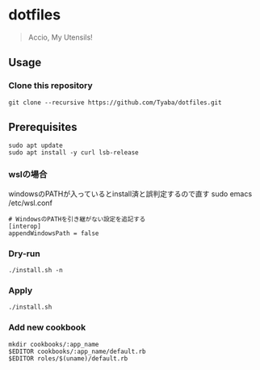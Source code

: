 # dotfiles
> Accio, My Utensils!

## Usage
### Clone this repository
```shell
git clone --recursive https://github.com/Tyaba/dotfiles.git
```

## Prerequisites
```shell
sudo apt update
sudo apt install -y curl lsb-release
```
### wslの場合
windowsのPATHが入っているとinstall済と誤判定するので直す
sudo emacs /etc/wsl.conf
```
# WindowsのPATHを引き継がない設定を追記する
[interop]
appendWindowsPath = false
```

### Dry-run
```shell
./install.sh -n
```

### Apply
```shell
./install.sh
```

### Add new cookbook
```shell
mkdir cookbooks/:app_name
$EDITOR cookbooks/:app_name/default.rb
$EDITOR roles/$(uname)/default.rb
```

